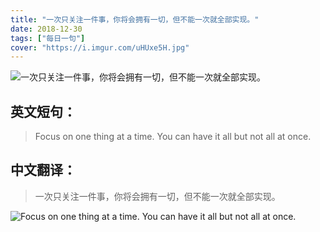```yaml
---
title: "一次只关注一件事，你将会拥有一切，但不能一次就全部实现。"
date: 2018-12-30
tags: ["每日一句"]
cover: "https://i.imgur.com/uHUxe5H.jpg"
---
```


![一次只关注一件事，你将会拥有一切，但不能一次就全部实现。](https://i.imgur.com/OfBfYI8.jpg)

## 英文短句：
> Focus on one thing at a time. You can have it all but not all at once.

<!--more-->

## 中文翻译：
> 一次只关注一件事，你将会拥有一切，但不能一次就全部实现。

![Focus on one thing at a time. You can have it all but not all at once.](https://i.imgur.com/qknRTd8.jpg)

